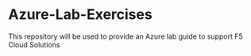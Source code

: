 # Azure-Lab-Exercises
This repository will be used to provide an Azure lab guide to support F5 Cloud Solutions
